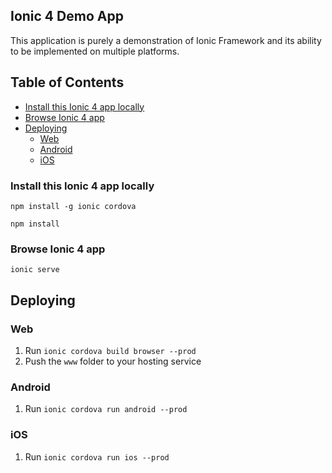 ## Ionic 4 Demo App

This application is purely a demonstration of Ionic Framework and its ability to be implemented on multiple platforms.

## Table of Contents
- [Install this Ionic 4 app locally](#install-this-ionic-4-app-locally)
- [Browse Ionic 4 app](#browse-ionic-4-app)
- [Deploying](#deploying)
  - [Web](#web)
  - [Android](#android)
  - [iOS](#ios)

### Install this Ionic 4 app locally

```
npm install -g ionic cordova
```

```
npm install
```

### Browse Ionic 4 app
```
ionic serve
```
## Deploying

### Web

1. Run `ionic cordova build browser --prod`
3. Push the `www` folder to your hosting service

### Android

1. Run `ionic cordova run android --prod`

### iOS

1. Run `ionic cordova run ios --prod`
